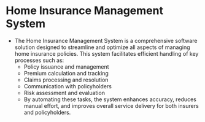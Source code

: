 # Home Insurance Management System
- The Home Insurance Management System is a comprehensive software solution designed to streamline and optimize all aspects of managing home insurance policies. This system facilitates efficient handling of key processes such as:
    - Policy issuance and management
    - Premium calculation and tracking
    - Claims processing and resolution
    - Communication with policyholders
    - Risk assessment and evaluation
    - By automating these tasks, the system enhances accuracy, reduces manual effort, and improves overall service delivery for both insurers and policyholders.